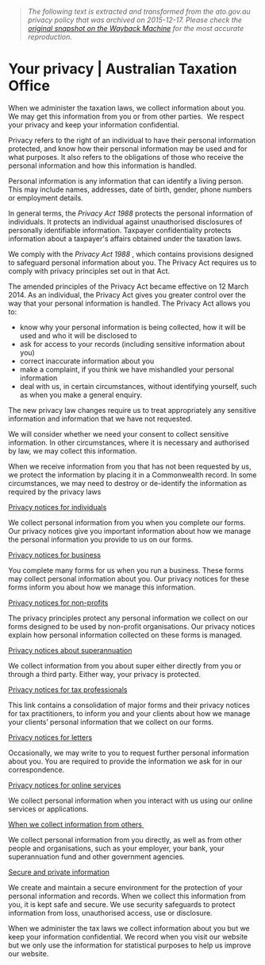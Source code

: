 > *The following text is extracted and transformed from the ato.gov.au privacy policy that was archived on 2015-12-17. Please check the [original snapshot on the Wayback Machine](https://web.archive.org/web/20151217114529id_/https%3A//www.ato.gov.au/About-ATO/Access%2C-accountability-and-reporting/Your-privacy) for the most accurate reproduction.*

# Your privacy | Australian Taxation Office

When we administer the taxation laws, we collect information about you.  We may get this information from you or from other parties.  We respect your privacy and keep your information confidential.

Privacy refers to the right of an individual to have their personal information protected, and know how their personal information may be used and for what purposes. It also refers to the obligations of those who receive the personal information and how this information is handled.

Personal information is any information that can identify a living person. This may include names, addresses, date of birth, gender, phone numbers or employment details.

In general terms, the _Privacy Act 1988_ protects the personal information of individuals. It protects an individual against unauthorised disclosures of personally identifiable information. Taxpayer confidentiality protects information about a taxpayer's affairs obtained under the taxation laws.

We comply with the _Privacy Act 1988_ , which contains provisions designed to safeguard personal information about you. The Privacy Act requires us to comply with privacy principles set out in that Act.

The amended principles of the Privacy Act became effective on 12 March 2014. As an individual, the Privacy Act gives you greater control over the way that your personal information is handled. The Privacy Act allows you to:

  * know why your personal information is being collected, how it will be used and who it will be disclosed to
  * ask for access to your records (including sensitive information about you)
  * correct inaccurate information about you
  * make a complaint, if you think we have mishandled your personal information
  * deal with us, in certain circumstances, without identifying yourself, such as when you make a general enquiry. 



The new privacy law changes require us to treat appropriately any sensitive information and information that we have not requested.

We will consider whether we need your consent to collect sensitive information. In other circumstances, where it is necessary and authorised by law, we may collect this information.

When we receive information from you that has not been requested by us, we protect the information by placing it in a Commonwealth record. In some circumstances, we may need to destroy or de-identify the information as required by the privacy laws

[Privacy notices for individuals](https://web.archive.org/About-ATO/Access,-accountability-and-reporting/Your-privacy/Privacy-notices-for-individuals/)  

We collect personal information from you when you complete our forms. Our privacy notices give you important information about how we manage the personal information you provide to us on our forms.

[Privacy notices for business](https://web.archive.org/About-ATO/Access,-accountability-and-reporting/Your-privacy/Privacy-notices-for-business/)  

You complete many forms for us when you run a business. These forms may collect personal information about you. Our privacy notices for these forms inform you about how we manage this information.

[Privacy notices for non-profits](https://web.archive.org/About-ATO/Access,-accountability-and-reporting/Your-privacy/Privacy-notices-for-non-profits/)  

The privacy principles protect any personal information we collect on our forms designed to be used by non-profit organisations. Our privacy notices explain how personal information collected on these forms is managed.

[Privacy notices about superannuation](https://web.archive.org/About-ATO/Access,-accountability-and-reporting/Your-privacy/Privacy-notices-about-superannuation/)

We collect information from you about super either directly from you or through a third party. Either way, your privacy is protected.

[Privacy notices for tax professionals](https://web.archive.org/About-ATO/Access,-accountability-and-reporting/Your-privacy/Privacy-notices-for-tax-professionals/)  

This link contains a consolidation of major forms and their privacy notices for tax practitioners, to inform you and your clients about how we manage your clients’ personal information that we collect on our forms.

[Privacy notices for letters](https://web.archive.org/About-ATO/Access,-accountability-and-reporting/Your-privacy/Privacy-notices-for-letters/)

Occasionally, we may write to you to request further personal information about you. You are required to provide the information we ask for in our correspondence.

[Privacy notices for online services](https://web.archive.org/About-ATO/Access,-accountability-and-reporting/Your-privacy/Privacy-notices-for-online-services/)

We collect personal information when you interact with us using our online services or applications.

[When we collect information from others ](https://www.ato.gov.au/About-ATO/Access,-accountability-and-reporting/Your-privacy/When-we-collect-information-from-others/ "When we collect information from others ")

We collect personal information from you directly, as well as from other people and organisations, such as your employer, your bank, your superannuation fund and other government agencies.

[Secure and private information](https://web.archive.org/About-ATO/Access,-accountability-and-reporting/Your-privacy/Secure-and-private-information/)  

We create and maintain a secure environment for the protection of your personal information and records. When we collect this information from you, it is kept safe and secure. We use security safeguards to protect information from loss, unauthorised access, use or disclosure.

When we administer the tax laws we collect information about you but we keep your information confidential. We record when you visit our website but we only use the information for statistical purposes to help us improve our website.
